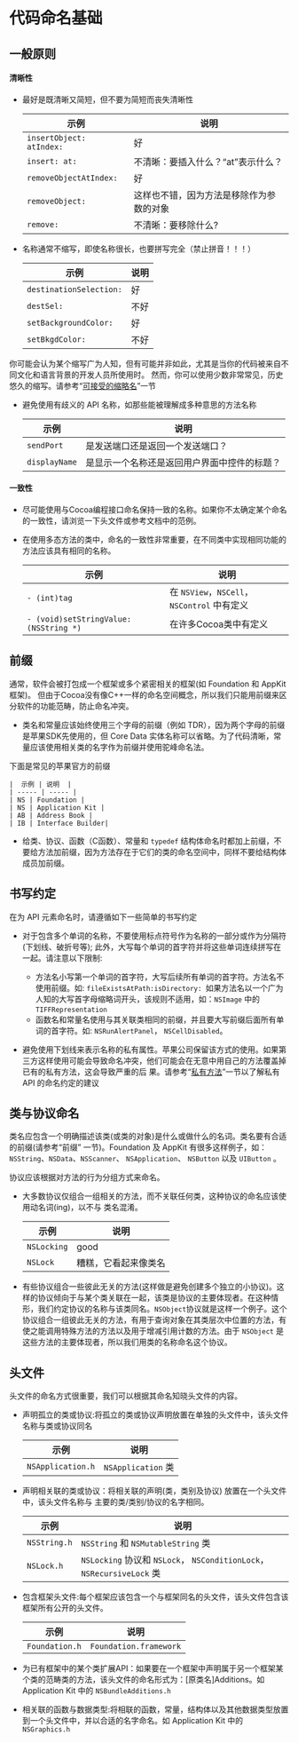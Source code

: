 # 代码命名基础

## 一般原则

#### 清晰性

* 最好是既清晰又简短，但不要为简短而丧失清晰性

    |  示例 | 说明  |
    | ----- | ----- |
    | `insertObject: atIndex:` | 好 |
    | `insert: at:` | 不清晰：要插入什么？“at”表示什么？|
    | `removeObjectAtIndex:` | 好 |
    | `removeObject:` | 这样也不错，因为方法是移除作为参数的对象 |
    | `remove:` | 不清晰：要移除什么? |

* 名称通常不缩写，即使名称很长，也要拼写完全（禁止拼音！！！）

    |  示例 | 说明  |
    | ----- | ----- |
    | `destinationSelection:` | 好 |
    | `destSel:` | 不好|
    | `setBackgroundColor:` | 好 |
    | `setBkgdColor:` | 不好 |

 你可能会认为某个缩写广为人知，但有可能并非如此，尤其是当你的代码被来自不同文化和语言背景的开发人员所使用时。 然而，你可以使用少数非常常见，历史悠久的缩写。请参考“[可接受的缩略名](6_Acceptable_Abbreviations_and_Acronyms.md)”一节

* 避免使用有歧义的 API 名称，如那些能被理解成多种意思的方法名称

    |  示例 | 说明  |
    | ----- | ----- |
    | `sendPort` | 是发送端口还是返回一个发送端口？ |
    | `displayName` | 是显示一个名称还是返回用户界面中控件的标题？ |

#### 一致性

* 尽可能使用与Cocoa编程接口命名保持一致的名称。如果你不太确定某个命名的一致性，请浏览一下头文件或参考文档中的范例。
* 在使用多态方法的类中，命名的一致性非常重要，在不同类中实现相同功能的方法应该具有相同的名称。

    |  示例 | 说明  |
    | ----- | ----- |
    | `- (int)tag` | 在 `NSView`，`NSCell`，`NSControl` 中有定义 |
    | `- (void)setStringValue:(NSString *)` | 在许多Cocoa类中有定义 |

## 前缀

通常，软件会被打包成一个框架或多个紧密相关的框架(如 Foundation 和 AppKit 框架)。 但由于Cocoa没有像C++一样的命名空间概念，所以我们只能用前缀来区分软件的功能范畴，防止命名冲突。

* 类名和常量应该始终使用三个字母的前缀（例如 TDR），因为两个字母的前缀是苹果SDK先使用的，但 Core Data 实体名称可以省略。为了代码清晰，常量应该使用相关类的名字作为前缀并使用驼峰命名法。

下面是常见的苹果官方的前缀
 
    |  示例 | 说明  |
    | ----- | ----- |
    | NS | Foundation |
    | NS | Application Kit |
    | AB | Address Book |
    | IB | Interface Builder|

* 给类、协议、函数（C函数）、常量和 `typedef` 结构体命名时都加上前缀，不要给方法加前缀，因为方法存在于它们的类的命名空间中，同样不要给结构体成员加前缀。
 
## 书写约定

在为 API 元素命名时，请遵循如下一些简单的书写约定

* 对于包含多个单词的名称，不要使用标点符号作为名称的一部分或作为分隔符(下划线、破折号等); 此外，大写每个单词的首字符并将这些单词连续拼写在一起。请注意以下限制:
    * 方法名小写第一个单词的首字符，大写后续所有单词的首字符。方法名不使用前缀。如: `fileExistsAtPath:isDirectory: `如果方法名以一个广为人知的大写首字母缩略词开头，该规则不适用，如：`NSImage` 中的 `TIFFRepresentation`  
    * 函数名和常量名使用与其关联类相同的前缀，并且要大写前缀后面所有单词的首字符。如: `NSRunAlertPanel`， `NSCellDisabled`。

* 避免使用下划线来表示名称的私有属性。苹果公司保留该方式的使用。如果第三方这样使用可能会导致命名冲突，他们可能会在无意中用自己的方法覆盖掉已有的私有方法，这会导致严重的后 果。请参考“[私有方法](#)”一节以了解私有 API 的命名约定的建议

## 类与协议命名

类名应包含一个明确描述该类(或类的对象)是什么或做什么的名词。类名要有合适的前缀(请参考“前缀” 一节)。Foundation 及 AppKit 有很多这样例子，如：`NSString`、`NSData`、`NSScanner`、 `NSApplication`、 `NSButton` 以及 `UIButton` 。

协议应该根据对方法的行为分组方式来命名。

* 大多数协议仅组合一组相关的方法，而不关联任何类，这种协议的命名应该使用动名词(ing)，以不与 类名混淆。

    |  示例 | 说明  |
    | ----- | ----- |
    | `NSLocking` | good |
    | `NSLock` | 糟糕，它看起来像类名 |

* 有些协议组合一些彼此无关的方法(这样做是避免创建多个独立的小协议)。这样的协议倾向于与某个类关联在一起，该类是协议的主要体现者。在这种情形，我们约定协议的名称与该类同名。`NSObject`协议就是这样一个例子。这个协议组合一组彼此无关的方法，有用于查询对象在其类层次中位置的方法，有使之能调用特殊方法的方法以及用于增减引用计数的方法。由于 `NSObject` 是这些方法的主要体现者，所以我们用类的名称命名这个协议。

## 头文件

头文件的命名方式很重要，我们可以根据其命名知晓头文件的内容。

* 声明孤立的类或协议:将孤立的类或协议声明放置在单独的头文件中，该头文件名称与类或协议同名

    |  示例 | 说明  |
    | ----- | ----- |
    | `NSApplication.h` | `NSApplication` 类 |

* 声明相关联的类或协议：将相关联的声明(类，类别及协议) 放置在一个头文件中，该头文件名称与 主要的类/类别/协议的名字相同。

    |  示例 | 说明  |
    | ----- | ----- |
    | `NSString.h` | `NSString` 和 `NSMutableString` 类 |
    | `NSLock.h` | `NSLocking` 协议和 `NSLock`， `NSConditionLock`， `NSRecursiveLock` 类 |

* 包含框架头文件:每个框架应该包含一个与框架同名的头文件，该头文件包含该框架所有公开的头文件。

    |  示例 | 说明  |
    | ----- | ----- |
    | `Foundation.h` | `Foundation.framework` |

* 为已有框架中的某个类扩展API：如果要在一个框架中声明属于另一个框架某个类的范畴类的方法，该头文件的命名形式为：[原类名]Additions。如 Application Kit 中的 `NSBundleAdditions.h`

* 相关联的函数与数据类型:将相联的函数，常量，结构体以及其他数据类型放置到一个头文件中，并以合适的名字命名。如 Application Kit 中的 `NSGraphics.h`

